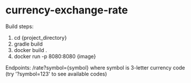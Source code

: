 # currency-exchange-rate

Build steps:
1. cd {project_directory}
2. gradle build
3. docker build .
4. docker run -p 8080:8080 {image}



Endpoints:
/rate?symbol={symbol} where symbol is 3-letter currency code (try '?symbol=123' to see available codes)
